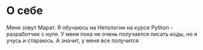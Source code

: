 # О себе
Меня зовут Марат. Я обучаюсь на Нетологии на курсе Python - разработчик с нуля. У меня пока не очень получается писать коды, но я учусь и стараюсь. А значит, у меня все получится
